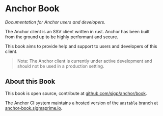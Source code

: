 # Anchor Book

_Documentation for Anchor users and developers._

The Anchor client is an SSV client written in rust. Anchor has been built from the ground up to be
highly performant and secure.

This book aims to provide help and support to users and developers of this client.

> Note: The Anchor client is currently under active development and should not be used in a
production setting.

## About this Book

This book is open source, contribute at
[github.com/sigp/anchor/book](https://github.com/sigp/anchor/tree/unstable/book).

The Anchor CI system maintains a hosted version of the `unstable` branch
at [anchor-book.sigmaprime.io](http://anchor-book.sigmaprime.io).

